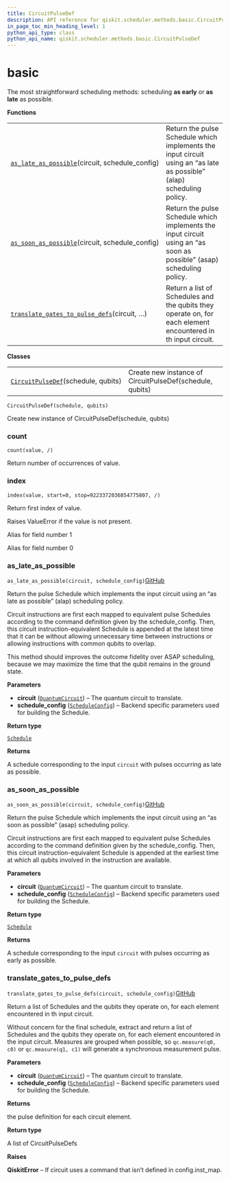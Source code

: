 ```yaml
---
title: CircuitPulseDef
description: API reference for qiskit.scheduler.methods.basic.CircuitPulseDef
in_page_toc_min_heading_level: 1
python_api_type: class
python_api_name: qiskit.scheduler.methods.basic.CircuitPulseDef
---
```


# basic

The most straightforward scheduling methods: scheduling **as early** or **as late** as possible.

**Functions**

|                                                                                                                                                                             |                                                                                                                       |
| --------------------------------------------------------------------------------------------------------------------------------------------------------------------------- | --------------------------------------------------------------------------------------------------------------------- |
| [`as_late_as_possible`](#qiskit.scheduler.methods.basic.as_late_as_possible "qiskit.scheduler.methods.basic.as_late_as_possible")(circuit, schedule\_config)                | Return the pulse Schedule which implements the input circuit using an “as late as possible” (alap) scheduling policy. |
| [`as_soon_as_possible`](#qiskit.scheduler.methods.basic.as_soon_as_possible "qiskit.scheduler.methods.basic.as_soon_as_possible")(circuit, schedule\_config)                | Return the pulse Schedule which implements the input circuit using an “as soon as possible” (asap) scheduling policy. |
| [`translate_gates_to_pulse_defs`](#qiskit.scheduler.methods.basic.translate_gates_to_pulse_defs "qiskit.scheduler.methods.basic.translate_gates_to_pulse_defs")(circuit, …) | Return a list of Schedules and the qubits they operate on, for each element encountered in th input circuit.          |

**Classes**

|                                                                                                                                         |                                                          |
| --------------------------------------------------------------------------------------------------------------------------------------- | -------------------------------------------------------- |
| [`CircuitPulseDef`](#qiskit.scheduler.methods.basic.CircuitPulseDef "qiskit.scheduler.methods.basic.CircuitPulseDef")(schedule, qubits) | Create new instance of CircuitPulseDef(schedule, qubits) |

<span id="qiskit.scheduler.methods.basic.CircuitPulseDef" />

`CircuitPulseDef(schedule, qubits)`

Create new instance of CircuitPulseDef(schedule, qubits)

### count

<span id="qiskit.scheduler.methods.basic.CircuitPulseDef.count" />

`count(value, /)`

Return number of occurrences of value.

### index

<span id="qiskit.scheduler.methods.basic.CircuitPulseDef.index" />

`index(value, start=0, stop=9223372036854775807, /)`

Return first index of value.

Raises ValueError if the value is not present.

Alias for field number 1

Alias for field number 0

### as\_late\_as\_possible

<span id="qiskit.scheduler.methods.basic.as_late_as_possible" />

`as_late_as_possible(circuit, schedule_config)`[GitHub](https://github.com/qiskit/qiskit/tree/stable/0.14/qiskit/scheduler/methods/basic.py "view source code")

Return the pulse Schedule which implements the input circuit using an “as late as possible” (alap) scheduling policy.

Circuit instructions are first each mapped to equivalent pulse Schedules according to the command definition given by the schedule\_config. Then, this circuit instruction-equivalent Schedule is appended at the latest time that it can be without allowing unnecessary time between instructions or allowing instructions with common qubits to overlap.

This method should improves the outcome fidelity over ASAP scheduling, because we may maximize the time that the qubit remains in the ground state.

**Parameters**

*   **circuit** ([`QuantumCircuit`](qiskit.circuit.QuantumCircuit "qiskit.circuit.quantumcircuit.QuantumCircuit")) – The quantum circuit to translate.
*   **schedule\_config** ([`ScheduleConfig`](qiskit.scheduler.ScheduleConfig "qiskit.scheduler.config.ScheduleConfig")) – Backend specific parameters used for building the Schedule.

**Return type**

[`Schedule`](qiskit.pulse.Schedule "qiskit.pulse.schedule.Schedule")

**Returns**

A schedule corresponding to the input `circuit` with pulses occurring as late as possible.

### as\_soon\_as\_possible

<span id="qiskit.scheduler.methods.basic.as_soon_as_possible" />

`as_soon_as_possible(circuit, schedule_config)`[GitHub](https://github.com/qiskit/qiskit/tree/stable/0.14/qiskit/scheduler/methods/basic.py "view source code")

Return the pulse Schedule which implements the input circuit using an “as soon as possible” (asap) scheduling policy.

Circuit instructions are first each mapped to equivalent pulse Schedules according to the command definition given by the schedule\_config. Then, this circuit instruction-equivalent Schedule is appended at the earliest time at which all qubits involved in the instruction are available.

**Parameters**

*   **circuit** ([`QuantumCircuit`](qiskit.circuit.QuantumCircuit "qiskit.circuit.quantumcircuit.QuantumCircuit")) – The quantum circuit to translate.
*   **schedule\_config** ([`ScheduleConfig`](qiskit.scheduler.ScheduleConfig "qiskit.scheduler.config.ScheduleConfig")) – Backend specific parameters used for building the Schedule.

**Return type**

[`Schedule`](qiskit.pulse.Schedule "qiskit.pulse.schedule.Schedule")

**Returns**

A schedule corresponding to the input `circuit` with pulses occurring as early as possible.

### translate\_gates\_to\_pulse\_defs

<span id="qiskit.scheduler.methods.basic.translate_gates_to_pulse_defs" />

`translate_gates_to_pulse_defs(circuit, schedule_config)`[GitHub](https://github.com/qiskit/qiskit/tree/stable/0.14/qiskit/scheduler/methods/basic.py "view source code")

Return a list of Schedules and the qubits they operate on, for each element encountered in th input circuit.

Without concern for the final schedule, extract and return a list of Schedules and the qubits they operate on, for each element encountered in the input circuit. Measures are grouped when possible, so `qc.measure(q0, c0)` or `qc.measure(q1, c1)` will generate a synchronous measurement pulse.

**Parameters**

*   **circuit** ([`QuantumCircuit`](qiskit.circuit.QuantumCircuit "qiskit.circuit.quantumcircuit.QuantumCircuit")) – The quantum circuit to translate.
*   **schedule\_config** ([`ScheduleConfig`](qiskit.scheduler.ScheduleConfig "qiskit.scheduler.config.ScheduleConfig")) – Backend specific parameters used for building the Schedule.

**Returns**

the pulse definition for each circuit element.

**Return type**

A list of CircuitPulseDefs

**Raises**

**QiskitError** – If circuit uses a command that isn’t defined in config.inst\_map.

